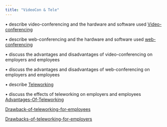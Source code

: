 ```yaml
---
title: "VideoCon & Tele"
---
```

• describe video-conferencing and the hardware and software used
[Video-conferencing](Others/Video-conferencing.md)

• describe web-conferencing and the hardware and software used
[web-conferencing](Others/web-conferencing.md)

• discuss the advantages and disadvantages of video-conferencing on employers and employees

• discuss the advantages and disadvantages of web-conferencing on employers and employees

• describe [Teleworking](Others/Teleworking.md)


• discuss the effects of teleworking on employers and employees
[Advantages-Of-Teleworking](Others/Advantages-Of-Teleworking.md)

[Drawback-of-teleworking-for-employees](Others/Drawback-of-teleworking-for-employees.md)

[Drawbacks-of-teleworking-for-employers](Others/Drawbacks-of-teleworking-for-employers.md)